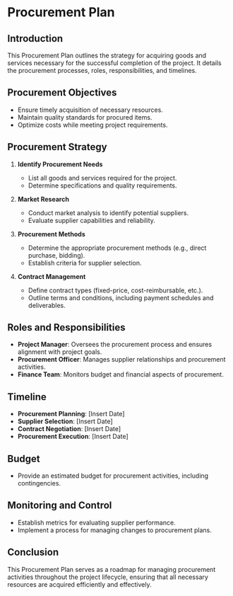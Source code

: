 # Procurement Plan

## Introduction
This Procurement Plan outlines the strategy for acquiring goods and services necessary for the successful completion of the project. It details the procurement processes, roles, responsibilities, and timelines.

## Procurement Objectives
- Ensure timely acquisition of necessary resources.
- Maintain quality standards for procured items.
- Optimize costs while meeting project requirements.

## Procurement Strategy
1. **Identify Procurement Needs**
   - List all goods and services required for the project.
   - Determine specifications and quality requirements.

2. **Market Research**
   - Conduct market analysis to identify potential suppliers.
   - Evaluate supplier capabilities and reliability.

3. **Procurement Methods**
   - Determine the appropriate procurement methods (e.g., direct purchase, bidding).
   - Establish criteria for supplier selection.

4. **Contract Management**
   - Define contract types (fixed-price, cost-reimbursable, etc.).
   - Outline terms and conditions, including payment schedules and deliverables.

## Roles and Responsibilities
- **Project Manager**: Oversees the procurement process and ensures alignment with project goals.
- **Procurement Officer**: Manages supplier relationships and procurement activities.
- **Finance Team**: Monitors budget and financial aspects of procurement.

## Timeline
- **Procurement Planning**: [Insert Date]
- **Supplier Selection**: [Insert Date]
- **Contract Negotiation**: [Insert Date]
- **Procurement Execution**: [Insert Date]

## Budget
- Provide an estimated budget for procurement activities, including contingencies.

## Monitoring and Control
- Establish metrics for evaluating supplier performance.
- Implement a process for managing changes to procurement plans.

## Conclusion
This Procurement Plan serves as a roadmap for managing procurement activities throughout the project lifecycle, ensuring that all necessary resources are acquired efficiently and effectively.